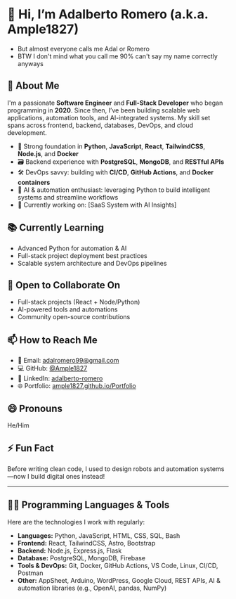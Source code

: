 # 👋 Hi, I’m Adalberto Romero (a.k.a. Ample1827)
- But almost everyone calls me Adal or Romero 
- BTW I don't mind what you call me 90% can't say my name correctly anyways

## 💼 About Me
I'm a passionate **Software Engineer** and **Full-Stack Developer** who began programming in **2020**. Since then, I’ve been building scalable web applications, automation tools, and AI-integrated systems. My skill set spans across frontend, backend, databases, DevOps, and cloud development.

- 🧠 Strong foundation in **Python**, **JavaScript**, **React**, **TailwindCSS**, **Node.js**, and **Docker**
- 🗃️ Backend experience with **PostgreSQL**, **MongoDB**, and **RESTful APIs**
- 🛠️ DevOps savvy: building with **CI/CD**, **GitHub Actions**, and **Docker containers**
- 🚀 AI & automation enthusiast: leveraging Python to build intelligent systems and streamline workflows
- 🧩 Currently working on: [SaaS System with AI Insights]

## 📚 Currently Learning
- Advanced Python for automation & AI
- Full-stack project deployment best practices
- Scalable system architecture and DevOps pipelines

## 🤝 Open to Collaborate On
- Full-stack projects (React + Node/Python)
- AI-powered tools and automations
- Community open-source contributions

## 📫 How to Reach Me
- 📧 Email: [adalromero99@gmail.com](mailto:adalromero99@gmail.com)
- 💻 GitHub: [@Ample1827](https://github.com/Ample1827)
- 🔗 LinkedIn: [adalberto-romero](https://www.linkedin.com/in/adalberto-romero/)
- 🌐 Portfolio: [ample1827.github.io/Portfolio](https://ample1827.github.io/Portfolio/)

## 😄 Pronouns
He/Him

## ⚡ Fun Fact
Before writing clean code, I used to design robots and automation systems—now I build digital ones instead!

---

## 🧑‍💻 Programming Languages & Tools
Here are the technologies I work with regularly:

- **Languages:** Python, JavaScript, HTML, CSS, SQL, Bash
- **Frontend:** React, TailwindCSS, Astro, Bootstrap
- **Backend:** Node.js, Express.js, Flask
- **Database:** PostgreSQL, MongoDB, Firebase
- **Tools & DevOps:** Git, Docker, GitHub Actions, VS Code, Linux, CI/CD, Postman
- **Other:** AppSheet, Arduino, WordPress, Google Cloud, REST APIs, AI & automation libraries (e.g., OpenAI, pandas, NumPy)

